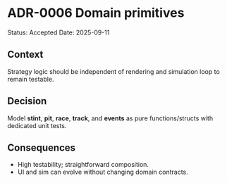 # ADR-0006 Domain primitives
Status: Accepted
Date: 2025-09-11

## Context
Strategy logic should be independent of rendering and simulation loop to remain testable.

## Decision
Model **stint**, **pit**, **race**, **track**, and **events** as pure functions/structs with dedicated unit tests.

## Consequences
- High testability; straightforward composition.
- UI and sim can evolve without changing domain contracts.
